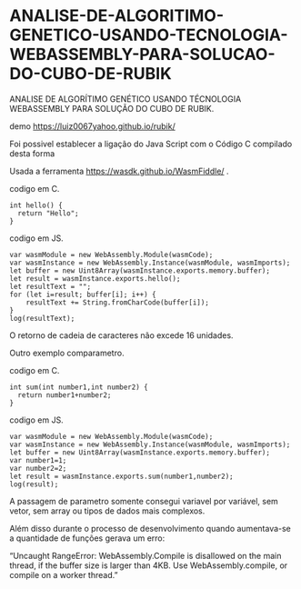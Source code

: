 # ANALISE-DE-ALGORITIMO-GENETICO-USANDO-TECNOLOGIA-WEBASSEMBLY-PARA-SOLUCAO-DO-CUBO-DE-RUBIK
ANALISE DE ALGORÍTIMO GENÉTICO  USANDO TÉCNOLOGIA WEBASSEMBLY PARA SOLUÇÃO DO CUBO DE RUBIK.

demo
https://luiz0067yahoo.github.io/rubik/

Foi possivel establecer a ligação do Java Script com o Código C compilado desta forma

Usada a ferramenta https://wasdk.github.io/WasmFiddle/ .

codigo em C.

    int hello() { 
      return "Hello";
    }

codigo em JS.

    var wasmModule = new WebAssembly.Module(wasmCode);
    var wasmInstance = new WebAssembly.Instance(wasmModule, wasmImports);
    let buffer = new Uint8Array(wasmInstance.exports.memory.buffer); 
    let result = wasmInstance.exports.hello();
    let resultText = ""; 
    for (let i=result; buffer[i]; i++) {
        resultText += String.fromCharCode(buffer[i]);
    }
    log(resultText);

O retorno de cadeia de caracteres não excede 16 unidades.

Outro exemplo comparametro.

codigo em C.

    int sum(int number1,int number2) { 
      return number1+number2;
    }

codigo em JS.

    var wasmModule = new WebAssembly.Module(wasmCode);
    var wasmInstance = new WebAssembly.Instance(wasmModule, wasmImports);
    let buffer = new Uint8Array(wasmInstance.exports.memory.buffer); 
    var number1=1;
    var number2=2;
    let result = wasmInstance.exports.sum(number1,number2);
    log(result);


A passagem de parametro somente consegui variavel por variável, sem vetor, sem array ou tipos de dados mais complexos.

Além disso durante o processo de desenvolvimento quando aumentava-se a quantidade de funções gerava um erro:

“Uncaught RangeError: WebAssembly.Compile is disallowed on the main thread, if the buffer size is larger than 4KB. Use WebAssembly.compile, or compile on a worker thread.”
